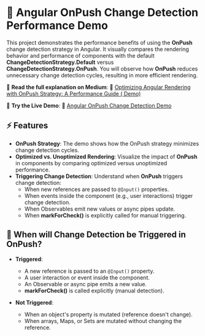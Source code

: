 # 🚀 Angular OnPush Change Detection Performance Demo

This project demonstrates the performance benefits of using the **OnPush** change detection strategy in Angular. It visually compares the rendering behavior and performance of components with the default **ChangeDetectionStrategy.Default** versus **ChangeDetectionStrategy.OnPush**. You will observe how **OnPush** reduces unnecessary change detection cycles, resulting in more efficient rendering.

📖 **Read the full explanation on Medium**:
🔗 [Optimizing Angular Rendering with OnPush Strategy: A Performance Guide ( Demo)]()

🎯 **Try the Live Demo**:
🚀 [Angular OnPush Change Detection Demo](https://onpush-angular-demo.onrender.com)

## ⚡ Features
- **OnPush Strategy**: The demo shows how the OnPush strategy minimizes change detection cycles.
- **Optimized vs. Unoptimized Rendering**: Visualize the impact of **OnPush** in components by comparing optimized versus unoptimized performance.
- **Triggering Change Detection**: Understand when **OnPush** triggers change detection:
    - When new references are passed to `@Input()` properties.
    - When events inside the component (e.g., user interactions) trigger change detection.
    - When Observables emit new values or async pipes update.
    - When **markForCheck()** is explicitly called for manual triggering.

## 🧐 When will Change Detection be Triggered in OnPush?
- **Triggered**:
    - A new reference is passed to an `@Input()` property.
    - A user interaction or event inside the component.
    - An Observable or async pipe emits a new value.
    - **markForCheck()** is called explicitly (manual detection).
  
- **Not Triggered**:
    - When an object's property is mutated (reference doesn't change).
    - When arrays, Maps, or Sets are mutated without changing the reference.
